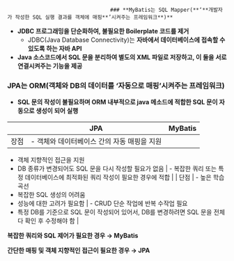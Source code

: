                                      ### **MyBatis는 SQL Mapper(**‘**개발자가 작성한 SQL 실행 결과를 객체에 매핑**’시켜주는 프레임워크**)**

- **JDBC 프로그래밍을 단순화하여, 불필요한 Boilerplate 코드를 제거**
    - JDBC(Java Database Connectivity)는 **자바에서 데이터베이스에 접속할 수 있도록 하는 자바 API**
- **Java 소스코드에서 SQL 문을 분리하여 별도의 XML 파일로 저장하고, 이 둘을 서로 연결시켜주는 기능을 제공**

### JPA는 **ORM(**객체와 DB의 데이터를 ‘**자동으로 매핑**’시켜주는 프레임워크**)**

- **SQL 문의 작성이 불필요하며 ORM 내부적으로 java 메소드에 적합한 SQL 문이 자동으로 생성이 되어 실행**

|  | JPA | MyBatis |
| --- | --- | --- |
| 장점 | - 객체와 데이터베이스 간의 자동 매핑을 지원
- 객체 지향적인 접근을 지원
- DB 종류가 변경되어도 SQL 문을 다시 작성할 필요가 없음 | - 복잡한 쿼리 또는 특정 데이터베이스에 최적화된 쿼리 작성이 필요한 경우에 적합 |
  | 단점 | - 높은 학습곡선
- 복잡한 SQL 생성의 어려움
- 성능에 대한 고려가 필요함 | - CRUD 단순 작업에 반복 수작업 필요
- 특정 DB를 기준으로 SQL 문이 작성되어 있어서, DB를 변경하려면 SQL 문을 전체 다 확인 후 수정해야 함 |

**복잡한 쿼리와 SQL 제어가 필요한 경우 → MyBatis**

**간단한 매핑 및 객체 지향적인 접근이 필요한 경우 → JPA**